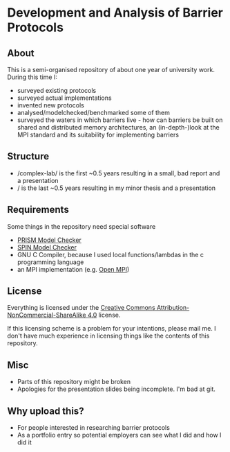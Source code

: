 # Development and Analysis of Barrier Protocols

## About

This is a semi-organised repository of about one year of university work. During this time I:

 * surveyed existing protocols
 * surveyed actual implementations
 * invented new protocols
 * analysed/modelchecked/benchmarked some of them
 * surveyed the waters in which barriers live - how can barriers be built on shared and distributed memory architectures, an (in-depth-)look at the MPI standard and its suitability for implementing barriers

## Structure

 * /complex-lab/ is the first ~0.5 years resulting in a small, bad report and a presentation
 * / is the last ~0.5 years resulting in my minor thesis and a presentation

## Requirements

Some things in the repository need special software

 * [PRISM Model Checker](http://prismmodelchecker.org/)
 * [SPIN Model Checker](http://spinroot.com)
 * GNU C Compiler, because I used local functions/lambdas in the c programming language
 * an MPI implementation (e.g. [Open MPI](http://open-mpi.org/))

## License

Everything is licensed under the [Creative Commons Attribution-NonCommercial-ShareAlike 4.0](http://creativecommons.org/licenses/by-nc-sa/4.0) license.

If this licensing scheme is a problem for your intentions, please mail me. I don't have much experience in licensing things like the contents of this repository.

## Misc

 * Parts of this repository might be broken
 * Apologies for the presentation slides being incomplete. I'm bad at git.

## Why upload this?

 * For people interested in researching barrier protocols
 * As a portfolio entry so potential employers can see what I did and how I did it
